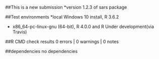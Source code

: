 
##This is a new submission
*version 1.2.3 of sars package

##Test environments
*local Windows 10 install, R 3.6.2
* x86_64-pc-linux-gnu (64-bit), R 4.0.0 and R Under development(via Travis)
 
##R CMD check results
0 errors | 0 warnings | 0 notes

##dependencies
no dependencies
